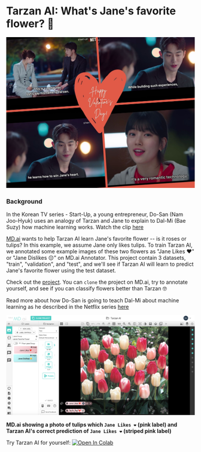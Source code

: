 # Tarzan AI: What's Jane's favorite flower? 🤔

![Startup-TarzanAI](https://github.com/mdai/tarzan-ai/blob/main/images/valentines-collage.jpg?raw=true)


### Background

In the Korean TV series - Start-Up, a young entrepreneur, Do-San (Nam Joo-Hyuk) uses an analogy of Tarzan and Jane to explain to Dal-Mi (Bae Suzy) how machine learning works. Watch the clip [here](https://www.youtube.com/watch?v=XDiCGa1xtrQ/)

[MD.ai](https://md.ai) wants to help Tarzan AI learn Jane's favorite flower -- is it roses or tulips? In this example, we assume Jane only likes tulips. To train Tarzan AI, we annotated some example images of these two flowers as "Jane Likes ❤️" or "Jane Dislikes 😔" on MD.ai Annotator. This project contain 3 datasets, "train", "validation", and "test", and we'll see if Tarzan AI will learn to predict Jane's favorite flower using the test dataset. 

Check out the [project](https://public.md.ai/annotator/project/nxN1d4R6). You can `clone` the project on MD.ai, try to annotate yourself, and see if you can classify flowers better than Tarzan 🤓

Read more about how Do-San is going to teach Dal-Mi about machine learning as he described in the Netflix series [here](https://quan-49039.medium.com/valentines-day-with-jane-and-tarzan-ai-743ae29ac4f7)

![annotator.png](https://github.com/mdai/tarzan-ai/blob/main/images/annotator.png?raw=true)

**MD.ai showing a photo of tulips which `Jane Likes ❤️` (pink label) and Tarzan AI's correct prediction of `Jane Likes ❤️` (striped pink label)**

Try Tarzan AI for yourself: [![Open In Colab](https://colab.research.google.com/assets/colab-badge.svg)](https://colab.research.google.com/github/mdai/tarzan-ai/blob/main/tarzan-ai.ipynb)
